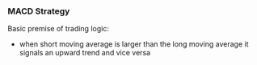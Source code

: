 ### MACD Strategy

Basic premise of trading logic:
- when short moving average is larger than the long moving average it signals an upward trend and vice versa
